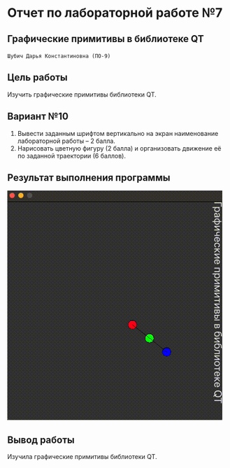 # Отчет по лабораторной работе №7 #

## Графические примитивы в библиотеке QT ##

`Шубич Дарья Константиновна (ПО-9)`

## Цель работы ##

Изучить графические примитивы библиотеки QT.


## Вариант №10 ##


1. Вывести заданным шрифтом вертикально на экран наименование лабораторной
   работы – 2 балла.
2. Нарисовать цветную фигуру (2 балла) и организовать движение её по заданной траектории
   (6 баллов).

## Результат выполнения программы ##

![mov!](./img/1.gif)

## Вывод работы ##

Изучила графические примитивы библиотеки QT.
